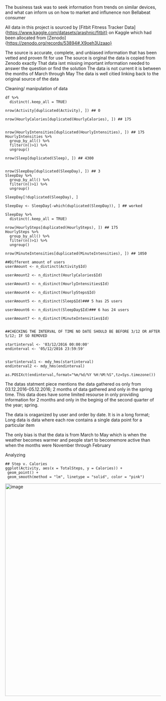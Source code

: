 The business task was to seek information from trends on similar devices, and what can inform us on how to market and influnence non Bellabeat consumer

All data in this project is sourced by [Fitbit Fitness Tracker Data]{https://www.kaggle.com/datasets/arashnic/fitbit} on Kaggle 
        which had been allocated from [Zenodo]{https://zenodo.org/records/53894#.X9oeh3Uzaao}

The source is accurate, complete, and unbiased information that has been vetted and proven fit for use
The source is orginal the data is copied from Zenodo exactly
That data isnt missing important information needed to answer the question or find the solution
The data is not current it is between the months of March through May
The data is well citied linking back to the original source of the data


Cleaning/ manipulation of data  

``` ##Remove duplicate entries// COUNTED THE AMOUNT OF DUPLICATES THEN REMOVED 
df %>%
  distinct(.keep_all = TRUE)

nrow(Activity[duplicated(Activity), ]) ## 0

nrow(HourlyCalories[duplicated(HourlyCalories), ]) ## 175


nrow(HourlyIntensities[duplicated(HourlyIntensities), ]) ## 175
HourlyIntensities %>%
  group_by_all() %>%
  filter(n()>1) %>%
  ungroup()

nrow(Sleep[duplicated(Sleep), ]) ## 4300


nrow(SleepDay[duplicated(SleepDay), ]) ## 3
SleepDay %>%
  group_by_all() %>%
  filter(n()>1) %>%
  ungroup()

SleepDay[!duplicated(SleepDay), ]

SleepDay <- SleepDay[-which(duplicated(SleepDay)), ] ## worked

SleepDay %>%
  distinct(.keep_all = TRUE)

nrow(HourlySteps[duplicated(HourlySteps), ]) ## 175
HourlySteps %>%
  group_by_all() %>%
  filter(n()>1) %>%
  ungroup()

nrow(MinuteIntensities[duplicated(MinuteIntensities), ]) ## 1050

##Different amount of users
userAmount <- n_distinct(Activity$Id)

userAmount2 <- n_distinct(HourlyCalories$Id)

userAmount3 <- n_distinct(HourlyIntensities$Id)

userAmount4 <- n_distinct(HourlySteps$Id)

userAmount5 <- n_distinct(Sleep$Id)### 5 has 25 users

userAmount6 <- n_distinct(SleepDay$Id)### 6 has 24 users

userAmount7 <- n_distinct(MinuteIntensities$Id)


##CHECKING THE INTERVAL OF TIME NO DATE SHOULD BE BEFORE 3/12 OR AFTER 5/12; IF SO REMOVED

startinterval <- '03/12/2016 00:00:00'
endinterval <- '05/12/2016 23:59:59'


startinterval1 <- mdy_hms(startinterval)
endinterval2 <- mdy_hms(endinterval)

as.POSIXct(endinterval,format="%m/%d/%Y %H:%M:%S",tz=Sys.timezone())
```

The datas statment piece mentions the data gathered os only from 03.12.2016-05.12.2016; 2 months of data gathered and only in the spring time.
This data does have some limited resourse in only providing information for 2 months and only in the beginig of the second quarter of the year; spring.

The data is oraganized by user and order by date. It is in a long format; Long data is data where each row contains a single data point for a particular item

The only bias is that the data is from March to May which is when the weather becomes warmer and people start to becomemore active than when the months were November through February


 Analyzing

 ```
## Step v. Calories
ggplot(Activity, aes(x = TotalSteps, y = Calories)) +
  geom_point() +
  geom_smooth(method = "lm", linetype = "solid", color = "pink")
```
<img width="1151" height="687" alt="image" src="https://github.com/user-attachments/assets/5aea0aab-447a-4c8b-8092-6171713f9627" />


























